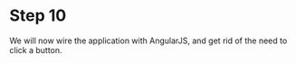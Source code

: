 # Step 10

We will now wire the application with AngularJS, and get rid of the need to click a button.